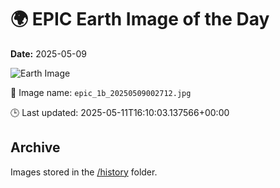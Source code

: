 # 🌍 EPIC Earth Image of the Day

**Date:** 2025-05-09

![Earth Image](https://epic.gsfc.nasa.gov/archive/natural/2025/05/09/jpg/epic_1b_20250509002712.jpg)

📸 Image name: `epic_1b_20250509002712.jpg`

🕒 Last updated: 2025-05-11T16:10:03.137566+00:00

## Archive
Images stored in the [/history](./history) folder.
